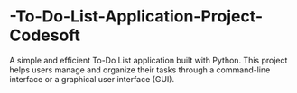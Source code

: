 # -To-Do-List-Application-Project-Codesoft
A simple and efficient To-Do List application built with Python. This project helps users manage and organize their tasks through a command-line interface or a graphical user interface (GUI).
